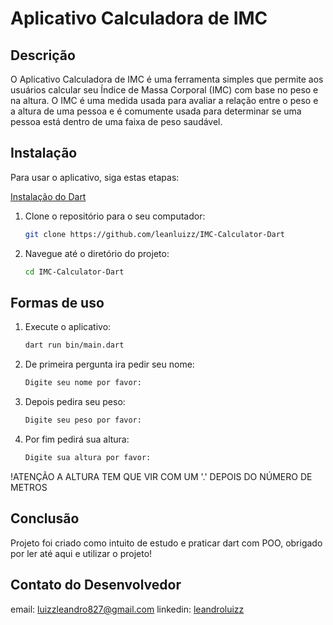# Aplicativo Calculadora de IMC

## Descrição

O Aplicativo Calculadora de IMC é uma ferramenta simples que permite aos usuários calcular seu Índice de Massa Corporal (IMC) com base no peso e na altura. O IMC é uma medida usada para avaliar a relação entre o peso e a altura de uma pessoa e é comumente usada para determinar se uma pessoa está dentro de uma faixa de peso saudável.

## Instalação

Para usar o aplicativo, siga estas etapas:

 [Instalação do Dart](https://dart.dev/get-dart)

1. Clone o repositório para o seu computador:

   ```bash
   git clone https://github.com/leanluizz/IMC-Calculator-Dart
   ```
2. Navegue até o diretório do projeto:

    ```bash
    cd IMC-Calculator-Dart
    ```
## Formas de uso

1. Execute o aplicativo:

    ```bash
    dart run bin/main.dart
    ```

2. De primeira pergunta ira pedir seu nome:

    ```bash
    Digite seu nome por favor:
    ```

3. Depois pedira seu peso:

    ```bash
    Digite seu peso por favor:
    ```
    
4. Por fim pedirá sua altura:

    ```bash
    Digite sua altura por favor:
    ```
    
 !ATENÇÃO A ALTURA TEM QUE VIR COM UM '.' DEPOIS DO NÚMERO DE METROS

## Conclusão

 Projeto foi criado como intuito de estudo e praticar dart com POO, obrigado por ler até aqui e utilizar o projeto!

## Contato do Desenvolvedor

 email: luizzleandro827@gmail.com
 linkedin: [leandroluizz](https://www.linkedin.com/in/leandroluizz/)